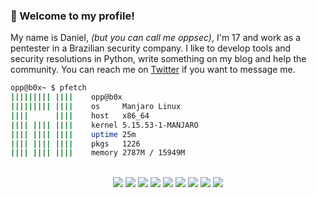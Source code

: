 ### 👋 Welcome to my profile!

My name is Daniel, *(but you can call me oppsec)*, I'm 17 and work as a pentester in a Brazilian security company. I like to develop tools and security resolutions in Python, write something on my blog and help the community. You can reach me on [Twitter](https://twitter.com/opps3c) if you want to message me.

```sh
opp@b0x~ $ pfetch
||||||||| ||||    opp@b0x
||||||||| ||||    os     Manjaro Linux
||||      ||||    host   x86_64
|||| |||| ||||    kernel 5.15.53-1-MANJARO
|||| |||| ||||    uptime 25m
|||| |||| ||||    pkgs   1226
|||| |||| ||||    memory 2787M / 15949M
```

<br>

<div align="center">
  <img src="https://img.shields.io/badge/Python-2%20Years-lightblue?style=for-the-badge&logo=python">
  <img src="https://img.shields.io/badge/Git-2%20Years-critical?style=for-the-badge&logo=git">
  <img src="https://img.shields.io/badge/Github-2%20Years-black?style=for-the-badge&logo=github">
  <img src="https://img.shields.io/badge/Linux-2%20Years-lightyellow?style=for-the-badge&logo=linux">
  <img src="https://img.shields.io/badge/Docker-4%20Months-blue?style=for-the-badge&logo=docker">
  <img src="https://img.shields.io/badge/Jekyll-3%20Weeks-lightgreen?style=for-the-badge&logo=jekyll">
  <img src="https://img.shields.io/badge/Cybersecurity-1.5%20Years-purple?style=for-the-badge&logo=insomnia">
  <img src="https://img.shields.io/badge/HTML5-2%20Years-orange?style=for-the-badge&logo=html5">
  <img src="https://img.shields.io/badge/CSS3-1%20Year-white?style=for-the-badge&logo=css3">
</div>
